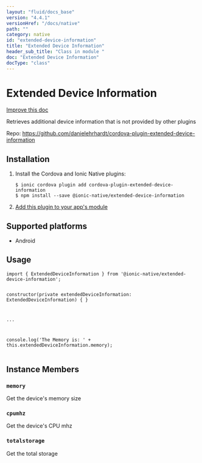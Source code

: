 ```yaml
---
layout: "fluid/docs_base"
version: "4.4.1"
versionHref: "/docs/native"
path: ""
category: native
id: "extended-device-information"
title: "Extended Device Information"
header_sub_title: "Class in module "
doc: "Extended Device Information"
docType: "class"
---
```


<h1 class="api-title">Extended Device Information</h1>

<a class="improve-v2-docs" href="http://github.com/ionic-team/ionic-native/edit/master/src/@ionic-native/plugins/extended-device-information/index.ts#L1">
  Improve this doc
</a>







<p>Retrieves additional device information that is not provided by other plugins</p>


<p>Repo:
  <a href="https://github.com/danielehrhardt/cordova-plugin-extended-device-information">
    https://github.com/danielehrhardt/cordova-plugin-extended-device-information
  </a>
</p>


<h2><a class="anchor" name="installation" href="#installation"></a>Installation</h2>
<ol class="installation">
  <li>Install the Cordova and Ionic Native plugins:<br>
    <pre><code class="nohighlight">$ ionic cordova plugin add cordova-plugin-extended-device-information
$ npm install --save @ionic-native/extended-device-information
</code></pre>
  </li>
  <li><a href="https://ionicframework.com/docs/native/#Add_Plugins_to_Your_App_Module">Add this plugin to your app's module</a></li>
</ol>



<h2><a class="anchor" name="platforms" href="#platforms"></a>Supported platforms</h2>
<ul>
  <li>Android</li>
</ul>






<h2><a class="anchor" name="usage" href="#usage"></a>Usage</h2>
<pre><code class="lang-typescript">import { ExtendedDeviceInformation } from &#39;@ionic-native/extended-device-information&#39;;


constructor(private extendedDeviceInformation: ExtendedDeviceInformation) { }

...

console.log(&#39;The Memory is: &#39; + this.extendedDeviceInformation.memory);
</code></pre>








<h2><a class="anchor" name="instance-members" href="#instance-members"></a>Instance Members</h2>
<h3><a class="anchor" name="memory" href="#memory"></a><code>memory</code></h3>


Get the device's memory size



<h3><a class="anchor" name="cpumhz" href="#cpumhz"></a><code>cpumhz</code></h3>


Get the device's CPU mhz



<h3><a class="anchor" name="totalstorage" href="#totalstorage"></a><code>totalstorage</code></h3>


Get the total storage









